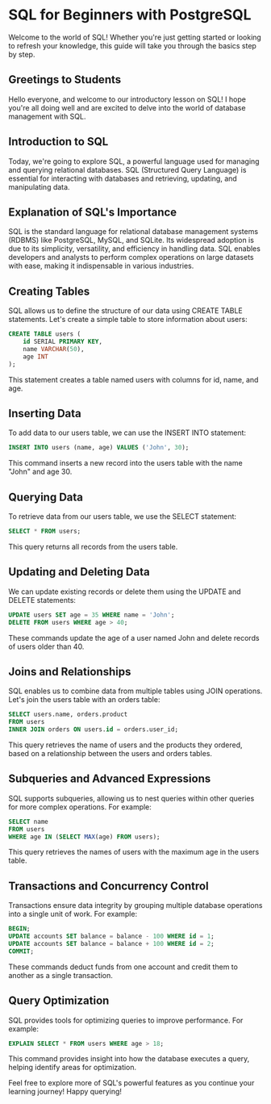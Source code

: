 # SQL for Beginners with PostgreSQL

Welcome to the world of SQL! Whether you're just getting started or looking to refresh your knowledge, this guide will take you through the basics step by step.

## Greetings to Students

Hello everyone, and welcome to our introductory lesson on SQL! I hope you're all doing well and are excited to delve into the world of database management with SQL.

## Introduction to SQL

Today, we're going to explore SQL, a powerful language used for managing and querying relational databases. SQL (Structured Query Language) is essential for interacting with databases and retrieving, updating, and manipulating data.

## Explanation of SQL's Importance

SQL is the standard language for relational database management systems (RDBMS) like PostgreSQL, MySQL, and SQLite. Its widespread adoption is due to its simplicity, versatility, and efficiency in handling data. SQL enables developers and analysts to perform complex operations on large datasets with ease, making it indispensable in various industries.

## Creating Tables

SQL allows us to define the structure of our data using CREATE TABLE statements. Let's create a simple table to store information about users:

```sql
CREATE TABLE users (
    id SERIAL PRIMARY KEY,
    name VARCHAR(50),
    age INT
);
```
This statement creates a table named users with columns for id, name, and age.

## Inserting Data
To add data to our users table, we can use the INSERT INTO statement:

```sql
INSERT INTO users (name, age) VALUES ('John', 30);
```

This command inserts a new record into the users table with the name "John" and age 30.

## Querying Data
To retrieve data from our users table, we use the SELECT statement:

```sql
SELECT * FROM users;
```
This query returns all records from the users table.

## Updating and Deleting Data
We can update existing records or delete them using the UPDATE and DELETE statements:

```sql
UPDATE users SET age = 35 WHERE name = 'John';
DELETE FROM users WHERE age > 40;
```
These commands update the age of a user named John and delete records of users older than 40.

## Joins and Relationships
SQL enables us to combine data from multiple tables using JOIN operations. Let's join the users table with an orders table:

```sql
SELECT users.name, orders.product
FROM users
INNER JOIN orders ON users.id = orders.user_id;
```
This query retrieves the name of users and the products they ordered, based on a relationship between the users and orders tables.

## Subqueries and Advanced Expressions
SQL supports subqueries, allowing us to nest queries within other queries for more complex operations. For example:

```sql
SELECT name
FROM users
WHERE age IN (SELECT MAX(age) FROM users);
```
This query retrieves the names of users with the maximum age in the users table.

## Transactions and Concurrency Control
Transactions ensure data integrity by grouping multiple database operations into a single unit of work. For example:

```sql
BEGIN;
UPDATE accounts SET balance = balance - 100 WHERE id = 1;
UPDATE accounts SET balance = balance + 100 WHERE id = 2;
COMMIT;
```
These commands deduct funds from one account and credit them to another as a single transaction.

## Query Optimization
SQL provides tools for optimizing queries to improve performance. For example:

```sql
EXPLAIN SELECT * FROM users WHERE age > 18;
```
This command provides insight into how the database executes a query, helping identify areas for optimization.

Feel free to explore more of SQL's powerful features as you continue your learning journey! Happy querying!